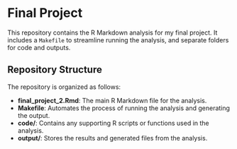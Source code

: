 # Final Project

This repository contains the R Markdown analysis for my final project. It includes a `Makefile` to streamline running the analysis, and separate folders for code and outputs.

## Repository Structure

The repository is organized as follows:

-   **final_project_2.Rmd**: The main R Markdown file for the analysis.
-   **Makefile**: Automates the process of running the analysis and generating the output.
-   **code/**: Contains any supporting R scripts or functions used in the analysis.
-   **output/**: Stores the results and generated files from the analysis.
